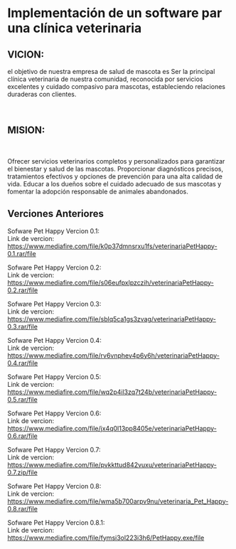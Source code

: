 # Implementación de un software par una clínica veterinaria


<H2>VICION:</H2>
<p>el objetivo de nuestra empresa de salud de mascota es Ser la principal clínica veterinaria de nuestra comunidad, reconocida por servicios excelentes y cuidado compasivo para mascotas, estableciendo relaciones duraderas con clientes.</p><br>
<h2>MISION:</h2><br>
<p>Ofrecer servicios veterinarios completos y personalizados para garantizar el bienestar y salud de las mascotas. Proporcionar diagnósticos precisos, tratamientos efectivos y opciones de prevención para una alta calidad de vida. Educar a los dueños sobre el cuidado adecuado de sus mascotas y fomentar la adopción responsable de animales abandonados.</p>

<h2>Verciones Anteriores</h2>

Sofware Pet Happy Vercion 0.1:<br>
Link de vercion: https://www.mediafire.com/file/k0p37dmnsrxu1fs/veterinariaPetHappy-0.1.rar/file

Sofware Pet Happy Vercion 0.2:<br>
Link de vercion: https://www.mediafire.com/file/s06eufpxlpzczih/veterinariaPetHappy-0.2.rar/file

Sofware Pet Happy Vercion 0.3:<br>
Link de vercion: https://www.mediafire.com/file/sblq5ca1gs3zvag/veterinariaPetHappy-0.3.rar/file

Sofware Pet Happy Vercion 0.4:<br>
Link de vercion: https://www.mediafire.com/file/rv6vnphev4p6y6h/veterinariaPetHappy-0.4.rar/file

Sofware Pet Happy Vercion 0.5:<br>
Link de vercion: https://www.mediafire.com/file/wq2p4il3zq7t24b/veterinariaPetHappy-0.5.rar/file

Sofware Pet Happy Vercion 0.6:<br>
Link de vercion: https://www.mediafire.com/file/jx4q0l13pp8405e/veterinariaPetHappy-0.6.rar/file

Sofware Pet Happy Vercion 0.7:<br>
Link de vercion: https://www.mediafire.com/file/pvkkttud842vuxu/veterinariaPetHappy-0.7.zip/file

Sofware Pet Happy Vercion 0.8:<br>
Link de vercion: https://www.mediafire.com/file/wma5b700arpv9nu/veterinaria_Pet_Happy-0.8.rar/file

Sofware Pet Happy Vercion 0.8.1:<br>
Link de vercion: https://www.mediafire.com/file/fymsi3ol223i3h6/PetHappy.exe/file
